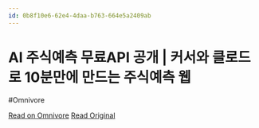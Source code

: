 ```yaml
---
id: 0b8f10e6-62e4-4daa-b763-664e5a2409ab
---
```


# AI 주식예측 무료API 공개 | 커서와 클로드로 10분만에 만드는 주식예측 웹
#Omnivore

[Read on Omnivore](https://omnivore.app/me/https-youtube-com-watch-v-z-0-r-vw-yq-0-ik-4-192c07f1cd8)
[Read Original](https://youtube.com/watch?v=Z0rVwYQ0IK4)


